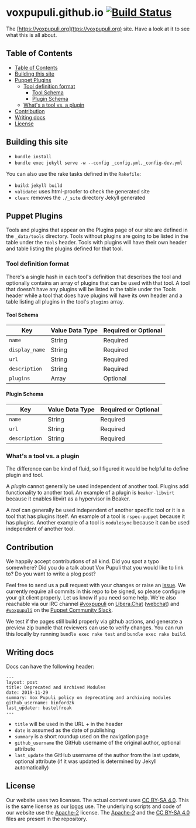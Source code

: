 # voxpupuli.github.io [![Build Status](https://travis-ci.org/voxpupuli/voxpupuli.github.io.svg?branch=master)](https://travis-ci.org/voxpupuli/voxpupuli.github.io)

The [https://voxpupuli.org](ttps://voxpupuli.org) site. Have a look at it to see
what this is all about.

## Table of Contents

- [Table of Contents](#table-of-contents)
- [Building this site](#building-this-site)
- [Puppet Plugins](#puppet-plugins)
  - [Tool definition format](#tool-definition-format)
    - [Tool Schema](#tool-schema)
    - [Plugin Schema](#plugin-schema)
  - [What's a tool vs. a plugin](#whats-a-tool-vs-a-plugin)
- [Contribution](#contribution)
- [Writing docs](#writing-docs)
- [License](#license)

## Building this site

* `bundle install`
* `bundle exec jekyll serve -w --config _config.yml,_config-dev.yml`

You can also use the rake tasks defined in the `Rakefile`:

* `build`: `jekyll build`
* `validate`: uses html-proofer to check the generated site
* `clean`: removes the `./_site` directory Jekyll generated

## Puppet Plugins

Tools and plugins that appear on the Plugins page of our site
are defined in the `_data/tools` directory. Tools without plugins are going to
be listed in the table under the `Tools` header. Tools with plugins will have
their own header and table listing the plugins defined for that tool.

### Tool definition format

There's a single hash in each tool's definition that describes the tool and
optionally contains an array of plugins that can be used with that tool. A tool
that doesn't have any plugins will be listed in the table under the Tools header
while a tool that does have plugins will have its own header and a table listing
all plugins in the tool's `plugins` array.

#### Tool Schema

| Key            | Value Data Type | Required or Optional |
| -------------- | --------------- | -------------------- |
| `name`         | String          | Required             |
| `display_name` | String          | Required             |
| `url`          | String          | Required             |
| `description`  | String          | Required             |
| `plugins`      | Array           | Optional             |

#### Plugin Schema

| Key            | Value Data Type | Required or Optional |
| -------------- | --------------- | -------------------- |
| `name`         | String          | Required             |
| `url`          | String          | Required             |
| `description`  | String          | Required             |

### What's a tool vs. a plugin

The difference can be kind of fluid, so I figured it would be helpful to define
plugin and tool.

A *plugin* cannot generally be used independent of another tool. Plugins add
functionality to another tool. An example of a plugin is `beaker-libvirt`
because it enables libvirt as a hypervisor in Beaker.

A *tool* can generally be used independent of another specific tool or it is a
tool that has plugins itself. An example of a tool is `rspec-puppet` because it
has plugins. Another example of a tool is `modulesync` because it can be used
independent of another tool.

## Contribution

We happily accept contributions of all kind. Did you spot a typo somewhere? Did
you do a talk about Vox Pupuli that you would like to link to? Do you want to
write a plog post?

Feel free to send us a pull request with your changes or raise an [issue](https://github.com/voxpupuli/voxpupuli.github.io/issues/new).
We currently require all commits in this repo to be signed, so
please configure your git client properly. Let us know if you need some help. We're also
reachable via our IRC channel [#voxpupuli](ircs://irc.libera.chat:6697/voxpupuli) on
[Libera.Chat](https://libera.chat/) ([webchat](https://web.libera.chat/?#voxpupuli))
and [`#voxpupuli`](http://puppetcommunity.slack.com/messages/voxpupuli/) on the
[Puppet Community Slack](http://slack.puppet.com).

We test if the pages still build properly via github actions, and generate a preview zip
bundle that reviewers can use to verify changes. You can run this locally
by running `bundle exec rake test` and `bundle exec rake build`.

## Writing docs

Docs can have the following header:

```
---
layout: post
title: Deprecated and Archived Modules
date: 2019-11-29
summary: Vox Pupuli policy on deprecating and archiving modules
github_username: binford2k
last_updater: bastelfreak
---
```

* `title` will be used in the URL + in the header
* `date` is assumed as the date of publishing
* `summary` is a short roundup used on the navigation page
* `github_username` the GitHub username of the original author, optional attribute
* `last_update` the GitHub username of the author from the last update, optional attribute (if it was updated is determined by Jekyll automatically)

## License

Our website uses two licenses. The actual content uses
[CC BY-SA 4.0](https://creativecommons.org/licenses/by-sa/4.0/). This is the
same license as our [logos](https://github.com/voxpupuli/logos#voxpupuli-logos)
use. The underlying scripts and code of our website use the
[Apache-2](http://www.apache.org/licenses/#2.0) license. The
[Apache-2](LICENSE) and the [CC BY-SA 4.0](LICENSE2) files are present in the
repository.

